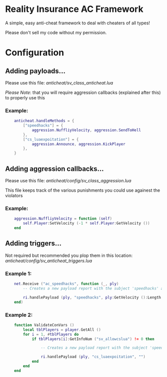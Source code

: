 # Reality Insurance AC Framework
A simple, easy anti-cheat framework to deal with cheaters of all types!

Please don't sell my code without my permission.

# Configuration

## Adding payloads...

Please use this file:
*anticheat/sv_class_anticheat.lua*

_*Please Note*_: that you will require aggression callbacks (explained after this) to properly use this

### Example:

```lua
	anticheat.handleMethods = {
		["speedhacks"] = {
			aggression.NuffliyVelocity, aggression.SendToHell
		},
		["cs_luaexpoitation"] = {
			aggression.Announce, aggression.KickPlayer
		},
	}
```

## Adding aggression callbacks...

Please use this file:
*anticheat/config/sv_class_aggression.lua*

This file keeps track of the various punishments you could use againest the violators

### Example:

```lua
	aggression.NuffliyVelocity = function (self)
		self.Player:SetVelocity (-1 * self.Player:GetVelocity ())
	end
```
## Adding triggers...

Not required but recommended you plop them in this location:
*anticheat/config/sv_anticheat_triggers.lua*

### Example 1:

```lua
	net.Receive ("ac_speedhacks", function (_, ply)
		-- Creates a new payload report with the subject 'speedhacks' and a description of the player's speed

		ri.handlePayload (ply, "speedhacks", ply:GetVelocity ():Length ())
	end)
```

### Example 2:

```lua
	function ValidateConVars ()
		local tblPlayers = player.GetAll ()
		for i = 1, #tblPlayers do
			if tblPlayers[i]:GetInfoNum ("sv_allowcslua") != 0 then

				-- Creates a new payload report with the subject 'speedhacks' and a description of nothing

				ri.handlePayload (ply, "cs_luaexpoitation", "")
			end
		end
	end
```